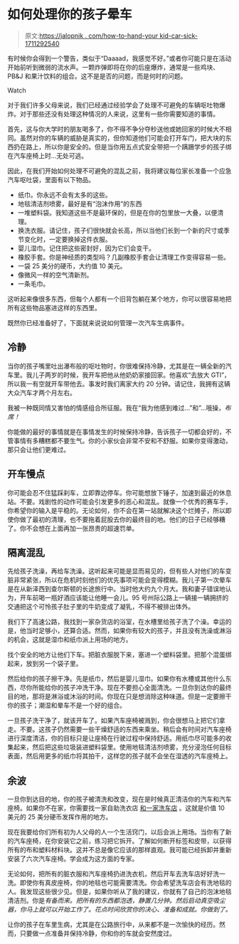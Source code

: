 # 如何处理你的孩子晕车

> 原文:[https://jalopnik . com/how-to-hand-your kid-car-sick-1711292540](https://jalopnik.com/how-to-handle-your-kid-getting-car-sick-1711292540)

有时候你会得到一个警告，类似于“Daaaad，我感觉不好。”或者你可能只是在活动开始前听到微弱的流水声。一颗炸弹即将在你的后座爆炸，通常是一些鸡块、PB&J 和果汁饮料的组合。这不是是否的问题，而是何时的问题。

Watch

对于我们许多父母来说，我们已经通过经验学会了处理不可避免的车辆呕吐物爆炸。对于那些还没有处理这种情况的人来说，这里有一些你需要知道的事情。

首先，这与你大学时的朋友喝多了，你不得不争分夺秒送他或她回家的时候大不相同。虽然对你的车辆的威胁是真实的，但你知道他们可能会打开车门，把大块的东西扔在路上，所以你是安全的。但是当你用五点式安全带把一个蹒跚学步的孩子绑在汽车座椅上时...无处可逃。

因此，在我们开始如何处理不可避免的混乱之前，我将建议每位家长准备一个应急汽车呕吐袋，里面有以下物品。

*   纸巾。你永远不会有太多的这些。
*   地毯清洁剂喷雾，最好是有“泡沫作用”的东西
*   一堆塑料袋。我知道这些不是最环保的，但是在你的包里放一大叠，以便清理。
*   换洗衣服。请记住，孩子们很快就会长高，所以当他们长到一个新的尺寸或季节变化时，一定要换掉这件衣服。
*   婴儿湿巾。记住把这些密封好，因为它们会变干。
*   橡胶手套。你是神经质的类型吗？几副橡胶手套会让清理工作变得容易一些。
*   一袋 25 美分的硬币，大约值 10 美元。
*   像微风一样的空气清新剂。
*   一条毛巾。

这听起来像很多东西，但每个人都有一个旧背包躺在某个地方，你可以很容易地把所有这些物品塞进这样的东西里。

既然你已经准备好了，下面就来说说如何管理一次汽车生病事件。

## 冷静

当你的孩子嘴里吐出瀑布般的呕吐物时，你很难保持冷静，尤其是在一辆全新的汽车里。我儿子两岁的时候，我开车把他从他奶奶家接回家。他喜欢“去放大 GTI”，所以我一有空就开车带他去。事发时我们离家大约 20 分钟。请记住，我拥有这辆大众汽车才两个月左右。

我被一种既同情又害怕的情感组合所征服。我在“我为他感到难过…”和”...哦操，*布席！*

你能做的最好的事情就是在事情发生的时候保持冷静，告诉孩子一切都会好的，不管事情有多糟糕都不要生气。你的小家伙会非常不安和不舒服。如果你变得激动，那只会让他们更难过。

## 开车慢点

你可能会忍不住猛踩刹车，立即靠边停车。你可能想放下锤子，加速到最近的休息站。不要。戏剧性的动作可能会引发更多的恶心和混乱。就像一个优秀的赛车手，你希望你的输入是平稳的。无论如何，你不会在第一站就解决这个烂摊子，所以即使你做了最初的清理，也不要拖着屁股去你的最终目的地。他们的日子已经够糟了。你不会想在上面再加一张昂贵的超速罚单。

## 隔离混乱

先给孩子洗澡，再给车洗澡。这听起来可能是显而易见的，但有些人对他们的车变脏非常紧张，所以在危机时刻他们的优先事项可能会变得模糊。我儿子第一次晕车是在从新泽西到查尔斯顿的长途旅行中。当时他大约九个月大。我和妻子错误地认为，开车前喝一瓶好酒应该能让他睡一会儿。95 号州际公路上一辆接一辆拥挤的交通把这个可怜孩子肚子里的牛奶变成了凝乳，不得不被排出体外。

我们下了高速公路，我找到一家杂货店的浴室，在水槽里给孩子洗了个澡。幸运的是，他当时足够小，还算合适。然而，如果你有较大的孩子，并且没有洗澡或淋浴的机会，这就是湿巾和纸巾派上用场的地方。

找个安全的地方让他们下车。把脏衣服脱下来，塞进一个塑料袋里。把那个混蛋绑起来，放到另一个袋子里。

然后给你的孩子擦干净。先是纸巾，然后是婴儿湿巾。如果你有水槽或其他什么东西，尽你所能给你的孩子冲洗干净。现在不要担心全面清洗。一旦你到达你的最终目的地，那将是淋浴或沐浴的时间。你现在只是想消除这种味道。但是一定要擦干你的孩子；潮湿和晕车不是一个好的组合。

一旦孩子洗干净了，就该开车了。如果汽车座椅被溅到，你会很想马上把它们拿走。不要。这孩子仍然需要一些干燥舒适的东西来乘坐。稍后会有时间对汽车座椅进行深度清洁，你的目标只是让座椅在行驶过程中保持舒适。用纸巾尽可能多的收集起来，然后把这些垃圾装进塑料袋里。使用地毯清洁剂喷雾，充分浸泡任何目标表面，然后用更多的纸巾将其拍干，这样您的孩子就不会坐在湿透的汽车座椅上。

## 余波

一旦你到达目的地，你的孩子被清洗和改变，现在是时候真正清洁你的汽车和汽车座椅。如果你不在家，你需要找一家自助洗衣店 [和一家洗车店](https://jalopnik.com/how-to-get-the-most-out-of-your-coin-op-car-wash-1745183229) 。这就是价值 10 美元的 25 美分硬币发挥作用的地方。

现在我要给你们所有初为人父母的人一个生活窍门，以后会派上用场。当你有了新的汽车座椅，在你安装它之前，练习把它拆开。了解如何断开标签和皮带，以获得所有的布和塑料材料块。这并不总是像它应该的那样直观。我可能已经拆卸并重新安装了六次汽车座椅。学会成为这方面的专家。

无论如何，把所有的脏衣服和汽车座椅扔进洗衣机，然后开车去洗车店好好洗一洗。即使你有真皮座椅，你的地毯也可能需要清洗。你会希望洗车店会有洗地毯的人。我发现这些很少见。但是，如果你听从了我的建议，你就有了自己的泡沫地毯清洁剂。你是*有备而来。把所有的东西都泡透，静置几分钟。然后启动真空吸尘器，你马上就可以开始工作了。花点时间欣赏你的决心、准备和成就。你做到了。* 

让你的孩子在车里生病，尤其是在公路旅行中，从来都不是一次愉快的经历。然而，只要做一点准备并保持冷静，你和你的车就会安然度过。